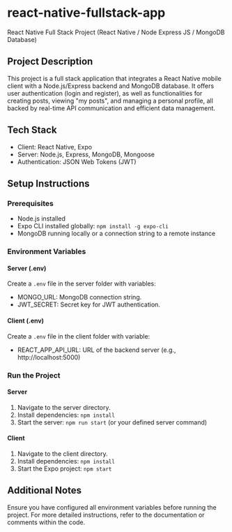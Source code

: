 # react-native-fullstack-app
React Native Full Stack Project (React Native / Node Express JS / MongoDB Database)

## Project Description
This project is a full stack application that integrates a React Native mobile client with a Node.js/Express backend and MongoDB database. It offers user authentication (login and register), as well as functionalities for creating posts, viewing "my posts", and managing a personal profile, all backed by real-time API communication and efficient data management.

## Tech Stack
- Client: React Native, Expo
- Server: Node.js, Express, MongoDB, Mongoose
- Authentication: JSON Web Tokens (JWT)

## Setup Instructions

### Prerequisites
- Node.js installed
- Expo CLI installed globally: `npm install -g expo-cli`
- MongoDB running locally or a connection string to a remote instance

### Environment Variables

#### Server (.env)
Create a `.env` file in the server folder with variables:
- MONGO_URL: MongoDB connection string.
- JWT_SECRET: Secret key for JWT authentication.

#### Client (.env)
Create a `.env` file in the client folder with variable:
- REACT_APP_API_URL: URL of the backend server (e.g., http://localhost:5000)

### Run the Project

#### Server
1. Navigate to the server directory.
2. Install dependencies: `npm install`
3. Start the server: `npm run start` (or your defined server command)

#### Client
1. Navigate to the client directory.
2. Install dependencies: `npm install`
3. Start the Expo project: `npm start`

## Additional Notes
Ensure you have configured all environment variables before running the project. For more detailed instructions, refer to the documentation or comments within the code.
